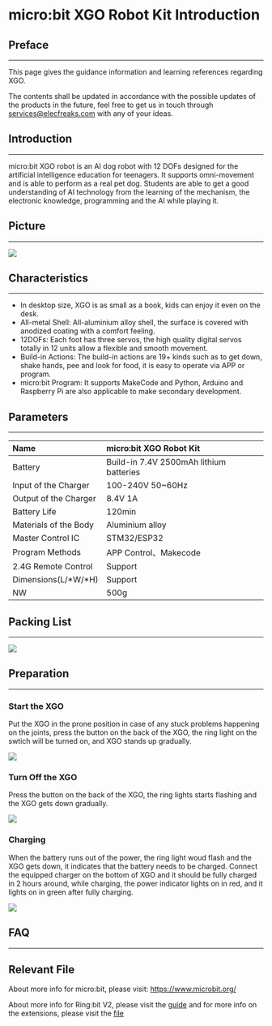 ﻿---
sidebar_position: 3
sidebar_label: micro:bit XGO Robot Kit Introduction
---

# micro:bit XGO Robot Kit Introduction



## Preface
---
This page gives the guidance information and learning references regarding XGO.

The contents shall be updated in accordance with the possible updates of the products in the future, feel free to get us in touch through services@elecfreaks.com with any of your ideas.



## Introduction
---
micro:bit XGO robot is an AI dog robot with 12 DOFs designed for the artificial intelligence education for teenagers. It supports omni-movement and is able to perform as a real pet dog. Students are able to get a good understanding of AI technology from the learning of the mechanism, the electronic knowledge, programming and the AI while playing it.



## Picture
---


![](https://wiki-media-ef.oss-cn-hongkong.aliyuncs.com//images/microbit-xgo-robot-kit-16.png)



## Characteristics
---


- In desktop size, XGO is as small as a book, kids can enjoy it even on the desk.
- All-metal Shell: All-aluminium alloy shell, the surface is covered with anodized coating with a comfort feeling.
- 12DOFs: Each foot has three servos, the high quality digital servos totally in 12 units allow a flexible and smooth movement.
- Build-in Actions: The build-in actions are 19+ kinds such as to get down, shake hands, pee and look for food, it is easy to operate via APP or program.
- micro:bit Program: It supports MakeCode and Python, Arduino and Raspberry Pi are also applicable to make secondary development.



## Parameters
---

| Name                  | micro:bit XGO Robot Kit                 |
| :-------------------- | :-------------------------------------- |
| Battery               | Build-in 7.4V 2500mAh lithium batteries |
| Input of the Charger  | 100-240V 50~60Hz                        |
| Output of the Charger | 8.4V 1A                                 |
| Battery Life          | 120min                                  |
| Materials of the Body | Aluminium alloy                         |
| Master Control IC     | STM32/ESP32                             |
| Program Methods       | APP Control、Makecode      |
| 2.4G Remote Control   | Support                                 |
| Dimensions(L/*W/*H)   | Support                                 |
| NW                    | 500g                                    |



## Packing List
---
![](https://wiki-media-ef.oss-cn-hongkong.aliyuncs.com//images/microbit-xgo-robot-kit-square-27.png)



## Preparation
---
### Start the XGO

Put the XGO in the prone position in case of any stuck problems happening on the joints, press the button on the back of the XGO, the ring light on the swtich will be turned on, and XGO stands up gradually.



![](https://wiki-media-ef.oss-cn-hongkong.aliyuncs.com//images/microbit-xgo-kaiji.gif)



### Turn Off the XGO

Press the button on the back of the XGO, the ring lights starts flashing and the XGO gets down gradually.



![](https://wiki-media-ef.oss-cn-hongkong.aliyuncs.com//images/microbit-xgo-guanji.gif)



### Charging

When the battery runs out of the power, the ring light woud flash and the XGO gets down, it indicates that the battery needs to be charged. Connect the equipped charger on the bottom of XGO and it should be fully charged in 2 hours around, while charging, the power indicator lights on in red, and it lights on in green after fully charging.



![](https://wiki-media-ef.oss-cn-hongkong.aliyuncs.com//images/microbit-xgo-chongdian.gif)



## FAQ
---
## Relevant File



About more info for micro:bit, please visit: https://www.microbit.org/

About more info for Ring:bit V2, please visit the [guide](https://www.elecfreaks.com/learn-en/microbitKit/ring_bit_v2/ring_bit_v2.html#expansion-board-of-ring-bit-car-2) and for more info on the extensions, please visit the [file](https://www.elecfreaks.com/learn-en/microbitKit/ring_bit_v2/ring_bit_car_v2_extensions.html)
